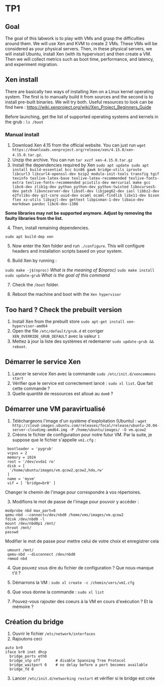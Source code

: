 # TP1

## Goal 

The goal of this labwork is to play with VMs and grasp the difficulties around them.
We will use Xen and KVM to create 2 VMs. These VMs will be considered as your physical servers. Then,
in these physical servers, we will install Ubuntu, install Xen (with its hypervisor) and then create a
VM. Then we will collect metrics such as boot time, performance, and latency, and experiment migration.

## Xen install 

There are basically two ways of installing Xen on a Linux kernel operating system. 
The first is to manually build it from sources and the second is to install pre-built binaries. 
We will try both. Useful resources to look can be find here : https://wiki.xenproject.org/wiki/Xen_Project_Beginners_Guide

Before launching, get the list of supported operating systems and kernels in the grub : `ls /boot`
### Manual install 

1. Download Xen 4.15 from the official website. You can just run `wget https://downloads.xenproject.org/release/xen/4.15.0/xen-4.15.0.tar.gz`.
2. Unzip the archive. You can run `tar xvzf xen-4.15.0.tar.gz`
3. Install the dependencies required by Xen 
`sudo apt update
sudo apt install build-essential bcc bin86 gawk bridge-utils
iproute libcurl3 libcurl4-openssl-dev bzip2 module-init-tools
transfig tgif texinfo texlive-latex-base texlive-latex-recommended
texlive-fonts-extra texlive-fonts-recommended pciutils-dev mercurial
make gcc libc6-dev zlib1g-dev python python-dev python-twisted
libncurses5-dev patch libvncserver-dev libsdl-dev libjpeg62-dev
iasl libbz2-dev e2fslibs-dev git-core uuid-dev ocaml ocaml-findlib
libx11-dev bison flex xz-utils libyajl-dev gettext libpixman-1-dev
libaio-dev markdown pandoc libc6-dev-i386`

**Some libraries may not be supported anymore. Adjust by removing the faulty libraries from the list.**

4. Then, install remaining dependencies. 

`sudo apt build-dep xen`


5. Now enter the Xen folder and run `./configure`. This will configure headers and installation scripts based on your system.

6. Build Xen by running : 

`sudo make -j$(nproc)` *What is the meaning of $(nproc)*
`sudo make install` 
`sudo update-grub` *What is the goal of this command*

7. Check the `/boot` folder. 

8. Reboot the machine and boot with the `Xen hypervisor` 


## Too hard ? Check the prebuilt version 

1. Install Xen from the prebuilt store `sudo apt-get install xen-hypervisor-amd64`
2. Open the file `/etc/default/grub.d` et corriger `XEN_OVERRIDE_GRUB_DEFAULT` avec la valeur `1`
3. Mettez à jour la liste des systèmes et redemarrer `sudo update-grub && reboot`.

## Démarrer le service Xen 

1. Lancer le service Xen avec la commande `sudo /etc/init.d/xencommons start` 
2. Vérifier que le service est correctement lancé : `sudo xl list`. Que fait cette commande ? 
3. Quelle quantité de ressources est alloué au `dom0` ? 

## Démarrer une VM paravirtualisé

1. Téléchargeons l'image d'un système d'exploitation (Ubuntu) : `wget http://cloud-images.ubuntu.com/releases/focal/release/ubuntu-20.04-server-cloudimg-amd64.img -P /home/ubuntu/images/ -O vm.qcow2`
2. Créons le fichier de configuration pour notre futur VM. Par la suite, je suppose que le fichier s'appelle `vm1.cfg` : 
```
 bootloader = 'pygrub'
 vcpus = 2
 memory = 1024
 root = '/dev/xvda1 ro'
 disk = [
  '/home/ubuntu/images/vm.qcow2,qcow2,hda,rw'
 ]
 name = 'myvm'
 vif = [ 'bridge=br0' ] 
 ```

Changer le chemin de l'image pour correspondre à vos répertoires. 

3. Modifions le mot de passe de l'image pour pouvoir y accéder : 

 ```
 modprobe nbd max_part=8
 qemu-nbd --connect=/dev/nbd0 /home/vms/images/vm.qcow2 
 fdisk /dev/nbd0 -l
 mount /dev/nbd0p1 /mnt/
 chroot /mnt/
 passwd
 ```
 
 
Modifier le mot de passe pour mettre celui de votre choix et enregistrer cela 
```
 umount /mnt/
 qemu-nbd --disconnect /dev/nbd0
 rmmod nbd
 ```
 

4. Que pouvez vous dire du fichier de configuration ? Que nous-manque t'il ? 

5. Démarrons la VM : `sudo xl create -c /chemin/vers/vm1.cfg` 

6. Que vous donne la commande : `sudo xl list`

7. Pouvez-vous rajouter des coeurs à la VM en cours d'exécution ? Et la mémoire ? 

## Création du bridge 

1. Ouvrir le fichier `/etc/network/interfaces`
2. Rajoutons ceci 

```
auto br0
iface br0 inet dhcp 
  bridge_ports eth0 
  bridge_stp off       # disable Spanning Tree Protocol
  bridge_waitport 0    # no delay before a port becomes available
  bridge_fd 0   
``` 

3. Lancer `/etc/init.d/networking restart` et vérifier si le bridge est crée



